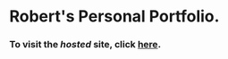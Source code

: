 # Robert's Personal Portfolio.

### To visit the *hosted* site, click [here](https://robbiebendick.com).
